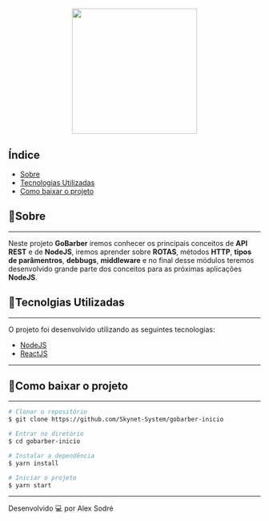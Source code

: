 <h1 align = "center">
<img src = "https://ik.imagekit.io/w23ceozvcn/Design_sem_nome_KzaQsae_G.png" width="250px"/>
</h1>

## Índice
- [Sobre](#-sobre)
- [Tecnologias Utilizadas](#-tecnologias-utilizadas)
- [Como baixar o projeto](#-como-baixar-o-projeto)

## 📝Sobre
---
Neste projeto **GoBarber** iremos conhecer os principais conceitos de **API REST** e de **NodeJS**, iremos
aprender sobre **ROTAS**, métodos **HTTP**, **tipos de parâmentros**, **debbugs**, **middleware** e no final
desse módulos teremos desenvolvido grande parte dos conceitos para as próximas aplicações **NodeJS**.

## 🚀Tecnolgias Utilizadas
---
O projeto foi desenvolvido utilizando as seguintes tecnologias:

- [NodeJS](http://www.nodejs.org)
- [ReactJS](http://www.reactjs.org)
---
## 📂Como baixar o projeto
---
```bash
# Clonar o repositório
$ git clone https://github.com/Skynet-System/gobarber-inicio

# Entrar no diretório
$ cd gobarber-inicio

# Instalar a dependência
$ yarn install

# Iniciar o projeto
$ yarn start
```
---
Desenvolvido 💻 por Alex Sodré